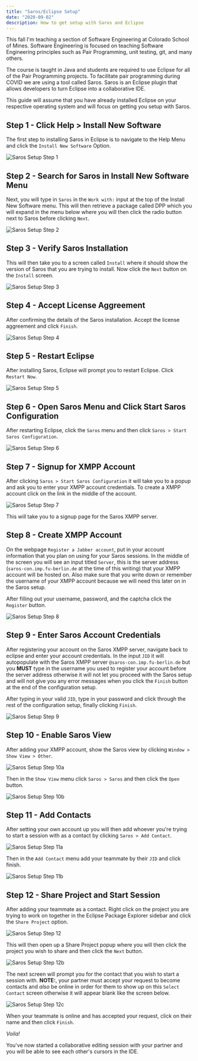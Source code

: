 ```yaml
---
title: "Saros/Eclipse Setup"
date: "2020-09-02"
description: How to get setup with Saros and Eclipse
---
```


This fall I'm teaching a section of Software Engineering at Colorado School of Mines. Software Engineering
is focused on teaching Software Engineering principles such as Pair Programming, unit testing, git, and many others. 

The course is taught in Java and students are required to use Eclipse for all of the Pair Programming projects. To facilitate
pair programming during COVID we are using a tool called Saros. Saros is an Eclipse plugin that allows developers to turn Eclipse into a collaborative IDE. 

This guide will assume that you have already installed Eclipse on your respective operating system and will focus
on getting you setup with Saros.

## Step 1 - Click Help > Install New Software
The first step to installing Saros in Eclipse is to navigate to the Help Menu and click the `Install New Software` Option.

![Saros Setup Step 1](./saros-step1.png)

## Step 2 - Search for Saros in Install New Software Menu
Next, you will type in `Saros` in the `Work with:` input at the top of the Install New Software menu. This will then
retrieve a package called DPP which you will expand in the menu below where you will then click the radio button next
to Saros before clicking `Next`.

![Saros Setup Step 2](./available-software-pt2.png)

## Step 3 - Verify Saros Installation
This will then take you to a screen called `Install` where it should show the version of Saros that you are trying to install. Now click the
`Next` button on the `Install` screen.

![Saros Setup Step 3](./saros-pt3.png)

## Step 4 - Accept License Aggreement
After confirming the details of the Saros installation. Accept the license aggreement and click `Finish`.

![Saros Setup Step 4](./saros-pt4.png)

## Step 5 - Restart Eclipse
After installing Saros, Eclipse will prompt you to restart Eclipse. Click `Restart Now`.

![Saros Setup Step 5](./saros-pt5.png)

## Step 6 - Open Saros Menu and Click Start Saros Configuration
After restarting Eclipse, click the `Saros` menu and then click `Saros > Start Saros Configuration`.

![Saros Setup Step 6](./saros-pt6.png)

## Step 7 - Signup for XMPP Account
After clicking `Saros > Start Saros Configuration` it will take you to a popup and ask you to enter your
XMPP account credentials. To create a XMPP account click on the link in the middle of the account.

![Saros Setup Step 7](./saros-pt7.png)

This will take you to a signup page for the Saros XMPP server.

## Step 8 - Create XMPP Account
On the webpage `Register a Jabber account`, put in your account information that you plan on using for your
Saros sessions. In the middle of the screen you will see an input titled `Server`, this is the server address (`saros-con.imp.fu-berlin.de` at
the time of this writing)
that your XMPP account will be hosted on. Also make sure that you write down or remember the username of your XMPP
account because we will need this later on in the Saros setup.

After filling out your username, password, and the captcha click the `Register` button.

![Saros Setup Step 8](./saros-pt8.png)

## Step 9 - Enter Saros Account Credentials
After registering your account on the Saros XMPP server, navigate back to eclipse and enter your account credentials.
In the input `JID` it will autopopulate with the Saros XMPP server `@saros-con.imp.fu-berlin.de` but you **MUST** type in
the username you used to register your account before the server address otherwise it will not let you proceed with the Saros
setup and will not give you any error messages when you click the `Finish` button at the end of the configuration setup.

After typing in your valid `JID`, type in your password and click through the rest of the configuration setup, finally clicking
`Finish`.

![Saros Setup Step 9](./saros-pt9.png) 

## Step 10 - Enable Saros View
After adding your XMPP account, show the Saros view by clicking `Window > Show View > Other`.

![Saros Setup Step 10a](./saros-pt10a.png) 

Then in the `Show View` menu click `Saros > Saros` and then click the `Open` button.

![Saros Setup Step 10b](./saros-pt10b.png) 

## Step 11 - Add Contacts
After setting your own account up you will then add whoever you're trying to start a session with as a contact by clicking
`Saros > Add Contact`.

![Saros Setup Step 11a](./saros-pt11a.png) 

Then in the `Add Contact` menu add your teammate by their `JID` and click finish.

![Saros Setup Step 11b](./saros-pt11.png) 

## Step 12 - Share Project and Start Session
After adding your teammate as a contact. Right click on the project you are trying to work on together in the Eclipse Package Explorer sidebar and click the `Share Project` option.

![Saros Setup Step 12](./saros-pt12.png) 

This will then open up a Share Project popup where you will then click the project you wish to share and then click the `Next` button.

![Saros Setup Step 12b](./saros-12b.png) 

The next screen will prompt you for the contact that you wish to start a session with. **NOTE:**, your partner must accept your request to
become contacts and _also_ be online in order for them to show up on this `Select Contact` screen otherwise it will appear blank like the screen
below. 

![Saros Setup Step 12c](./saros-12c.png) 

When your teammate is online and has accepted your request, click on their name and then click `Finish`.

_Voila!_

You've now started a collaborative editing session with your partner and you will be able to see each other's cursors in the IDE.
